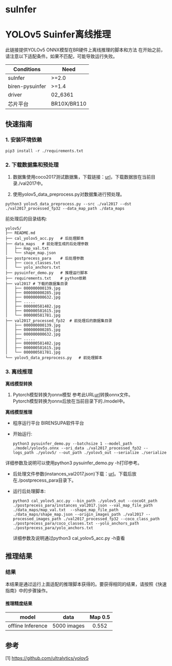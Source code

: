 # suInfer
# YOLOv5 Suinfer离线推理

此链接提供YOLOv5 ONNX模型在BR硬件上离线推理的脚本和方法
在开始之前，请注意以下适配条件。如果不匹配，可能导致运行失败。

| Conditions | Need |
| --- | --- |
| suInfer | >=2.0 |
| biren-pysuinfer | >=1.4 |
| driver |02_6361 |
| 芯片平台| BR10X/BR110 |

## 快速指南

### 1. 安装环境依赖
```
pip3 install -r ./requirements.txt
```


### 2. 下载数据集和预处理

1. 数据集使用coco2017测试数据集，下载链接：[url](http://images.cocodataset.org/zips/val2017.zip)，下载数据放在当前目录./val2017中。

2. 使用yolov5_data_preprocess.py对数据集进行预处理。    
 ```
 python3 yolov5_data_preprocess.py --src ./val2017 --dst ./val2017_processed_fp32 --data_map_path ./data_maps
 ```

前处理后的目录结构:
```
yolov5/
├── README.md
├── cal_yolov5_acc.py	# 后处理脚本
├── data_maps	# 前处理生成的后处理参数
│   ├── map_val.txt
│   └── shape_map.json
├── postprecess_para	# 后处理参数
│   ├── coco_classes.txt
│   └── yolo_anchors.txt
├── pysuinfer_demo.py	# 推理运行脚本
├── requirements.txt	# python依赖
├── val2017	# 下载的数据集目录
│   ├── 000000000139.jpg
│   ├── 000000000285.jpg
│   ├── 000000000632.jpg
│   ├── .....
│   ├── 000000581482.jpg
│   ├── 000000581615.jpg
│   └── 000000581781.jpg
├── val2017_processed_fp32	# 前处理后的数据集目录
│   ├── 000000000139.jpg
│   ├── 000000000285.jpg
│   ├── 000000000632.jpg
│   ├── .....
│   ├── 000000581482.jpg
│   ├── 000000581615.jpg
│   └── 000000581781.jpg
└── yolov5_data_preprocess.py	# 前处理脚本
```



### 3. 离线推理

**离线模型转换**

1. Pytorch模型转换为onnx模型
参考此URL[url](https://docs.ultralytics.com/yolov5/tutorials/model_export/#colab-pro-cpu)转换onnx文件。<br />Pytorch模型转换为onnx后放在当前目录下的./model中。
  

**离线模型推理**
- 程序运行平台
 BIRENSUPA软件平台    

- 开始运行:

  ```
  python3 pysuinfer_demo.py --batchsize 1 --model_path ./model/yolov5s.onnx --ori_data ./val2017_processed_fp32 --logs_path ./yolov5/ --out_path ./yolov5_out --serialize ./serialize
  ```
 详细参数及说明可以使用python3 pysuinfer_demo.py -h打印参考。

- 后处理文件参数(instances_val2017.json)下载：[url](https://huggingface.co/datasets/merve/coco/resolve/main/annotations/instances_val2017.json)。下载后放在./postprecess_para目录下。

- 运行后处理脚本:
  ```
  python3 cal_yolov5_acc.py --bin_path ./yolov5_out --cocoGt_path ./postprecess_para/instances_val2017.json --val_map_file_path ./data_maps/map_val.txt  --shape_map_file_path ./data_maps/shape_map.json --origin_images_path ./val2017 --processed_images_path ./val2017_processed_fp32 --coco_class_path ./postprecess_para/coco_classes.txt --yolo_anchors_path ./postprecess_para/yolo_anchors.txt
  ```    
  详细参数及说明通过python3 cal_yolov5_acc.py -h查看

  
## 推理结果

### 结果

本结果是通过运行上面适配的推理脚本获得的。要获得相同的结果，请按照《快速指南》中的步骤操作。

#### 推理精度结果

|       model       | **data**  |   Map 0.5   |
| :---------------: | :-------: | :-----------: |
| offline Inference | 5000 images | 0.552 |
  

## 参考
[1] https://github.com/ultralytics/yolov5
